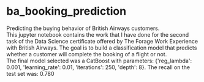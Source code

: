 # ba_booking_prediction
Predicting the buying behavior of British Airways customers.  
This jupyter notebook contains the work that I have done for the second task of the Data Science certificate offered by The Forage Work Experience with British Airways. The goal is to build a classification model that predicts whether a customer will complete the booking of a flight or not.  
The final model selected was a CatBoost with parameters: {'reg_lambda': 0.001, 'learning_rate': 0.01, 'iterations': 250, 'depth': 8}.
The recall on the test set was: 0.780
